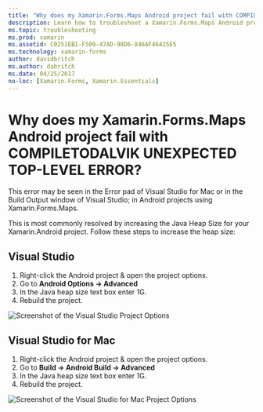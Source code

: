 ```yaml
---
title: "Why does my Xamarin.Forms.Maps Android project fail with COMPILETODALVIK UNEXPECTED TOP-LEVEL ERROR?"
description: Learn how to troubleshoot a Xamarin.Forms.Maps Android project that fails with COMPILETODALVIK UNEXPECTED TOP-LEVEL ERROR.
ms.topic: troubleshooting
ms.prod: xamarin
ms.assetid: C0251EB1-F509-47AD-98D6-846AF46425E5
ms.technology: xamarin-forms
author: davidbritch
ms.author: dabritch
ms.date: 04/25/2017
no-loc: [Xamarin.Forms, Xamarin.Essentials]
---
```


# Why does my Xamarin.Forms.Maps Android project fail with COMPILETODALVIK UNEXPECTED TOP-LEVEL ERROR?

This error may be seen in the Error pad of Visual Studio for Mac or in the Build Output window of Visual Studio; in Android projects using Xamarin.Forms.Maps.

This is most commonly resolved by increasing the Java Heap Size for your Xamarin.Android project. Follow these steps to increase the heap size:

## Visual Studio

1. Right-click the Android project & open the project options.
2. Go to **Android Options -> Advanced**
3. In the Java heap size text box enter 1G.
4. Rebuild the project.

![Screenshot of the Visual Studio Project Options](maps-compiletodalvik-error-images/vsjavaheap.png "Android Build Options in Visual Studio")

## Visual Studio for Mac

1. Right-click the Android project & open the project options.
2. Go to **Build -> Android Build -> Advanced**
3. In the Java heap size text box enter 1G.
4. Rebuild the project.  

![Screenshot of the Visual Studio for Mac Project Options](maps-compiletodalvik-error-images/xsjavaheap.png "Android Build Options in Visual Studio for Mac")
